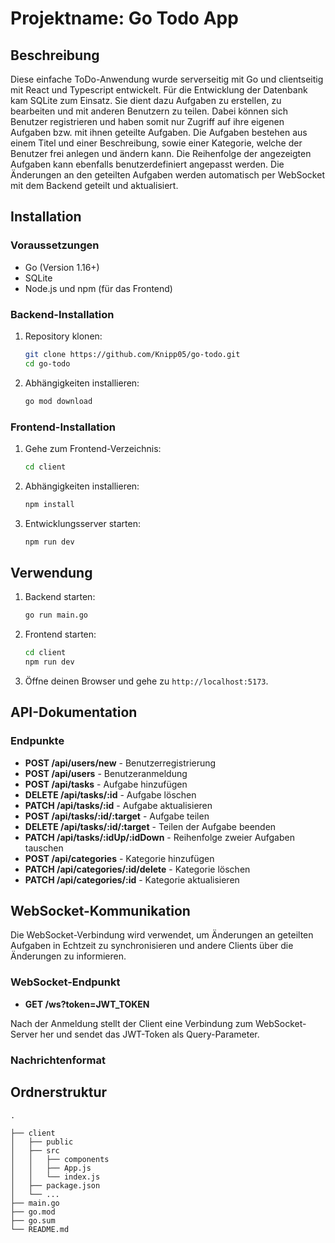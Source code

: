 # Projektname: Go Todo App

## Beschreibung

Diese einfache ToDo-Anwendung wurde serverseitig mit Go und clientseitig mit React und Typescript entwickelt. Für die Entwicklung der Datenbank kam SQLite zum Einsatz. Sie dient dazu Aufgaben zu erstellen, zu bearbeiten und mit anderen Benutzern zu teilen. Dabei können sich Benutzer registrieren und haben somit nur Zugriff auf ihre eigenen Aufgaben bzw. mit ihnen geteilte Aufgaben. Die Aufgaben bestehen aus einem Titel und einer Beschreibung, sowie einer Kategorie, welche der Benutzer frei anlegen und ändern kann. Die Reihenfolge der angezeigten Aufgaben kann ebenfalls benutzerdefiniert angepasst werden. Die Änderungen an den geteilten Aufgaben werden automatisch per WebSocket mit dem Backend geteilt und aktualisiert.

## Installation

### Voraussetzungen

- Go (Version 1.16+)
- SQLite
- Node.js und npm (für das Frontend)

### Backend-Installation

1. Repository klonen:

   ```sh
   git clone https://github.com/Knipp05/go-todo.git
   cd go-todo
   ```

2. Abhängigkeiten installieren:

   ```sh
   go mod download
   ```

### Frontend-Installation

1. Gehe zum Frontend-Verzeichnis:

   ```sh
   cd client
   ```

2. Abhängigkeiten installieren:

   ```sh
   npm install
   ```

3. Entwicklungsserver starten:
   ```sh
   npm run dev
   ```

## Verwendung

1. Backend starten:

   ```sh
   go run main.go
   ```

2. Frontend starten:

   ```sh
   cd client
   npm run dev
   ```

3. Öffne deinen Browser und gehe zu `http://localhost:5173`.

## API-Dokumentation

### Endpunkte

- **POST /api/users/new** - Benutzerregistrierung
- **POST /api/users** - Benutzeranmeldung
- **POST /api/tasks** - Aufgabe hinzufügen
- **DELETE /api/tasks/:id** - Aufgabe löschen
- **PATCH /api/tasks/:id** - Aufgabe aktualisieren
- **POST /api/tasks/:id/:target** - Aufgabe teilen
- **DELETE /api/tasks/:id/:target** - Teilen der Aufgabe beenden
- **PATCH /api/tasks/:idUp/:idDown** - Reihenfolge zweier Aufgaben tauschen
- **POST /api/categories** - Kategorie hinzufügen
- **PATCH /api/categories/:id/delete** - Kategorie löschen
- **PATCH /api/categories/:id** - Kategorie aktualisieren

## WebSocket-Kommunikation

Die WebSocket-Verbindung wird verwendet, um Änderungen an geteilten Aufgaben in Echtzeit zu synchronisieren und andere Clients über die Änderungen zu informieren.

### WebSocket-Endpunkt

- **GET /ws?token=JWT_TOKEN**

Nach der Anmeldung stellt der Client eine Verbindung zum WebSocket-Server her und sendet das JWT-Token als Query-Parameter.

### Nachrichtenformat

## Ordnerstruktur

```plaintext
.

├── client
│   ├── public
│   ├── src
│   │   ├── components
│   │   ├── App.js
│   │   └── index.js
│   ├── package.json
│   └── ...
├── main.go
├── go.mod
├── go.sum
└── README.md
```

